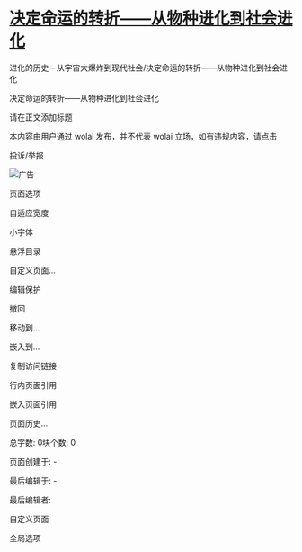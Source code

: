 # [决定命运的转折——从物种进化到社会进化](chrome-extension://pcmpcfapbekmbjjkdalcgopdkipoggdi/)

进化的历史－从宇宙大爆炸到现代社会/决定命运的转折——从物种进化到社会进化

决定命运的转折——从物种进化到社会进化

请在正文添加标题

本内容由用户通过 wolai 发布，并不代表 wolai 立场，如有违规内容，请点击

投诉/举报

![广告](https://cdn.wostatic.cn/dist/assets/img/adc1be6a6c6d96908e81ea90898ca8b4.png)

页面选项

自适应宽度

小字体

悬浮目录

自定义页面...

编辑保护

撤回

移动到...

嵌入到...

复制访问链接

行内页面引用

嵌入页面引用

页面历史...

总字数: 0块个数: 0

页面创建于: -

最后编辑于: -

最后编辑者:

自定义页面

全局选项
